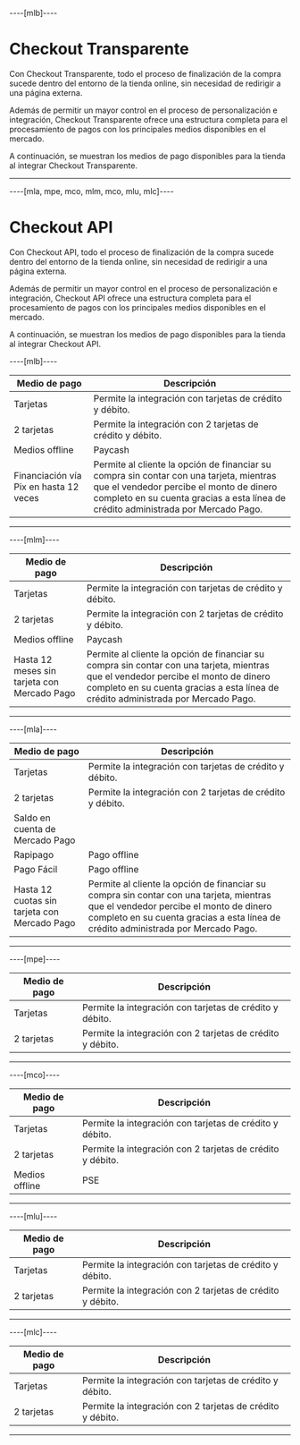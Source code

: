 ----[mlb]----
# Checkout Transparente

Con Checkout Transparente, todo el proceso de finalización de la compra sucede dentro del entorno de la tienda online, sin necesidad de redirigir a una página externa.

Además de permitir un mayor control en el proceso de personalización e integración, Checkout Transparente ofrece una estructura completa para el procesamiento de pagos con los principales medios disponibles en el mercado.

A continuación, se muestran los medios de pago disponibles para la tienda al integrar Checkout Transparente.

------------

----[mla, mpe, mco, mlm, mco, mlu, mlc]----
# Checkout API

Con Checkout API, todo el proceso de finalización de la compra sucede dentro del entorno de la tienda online, sin necesidad de redirigir a una página externa.

Además de permitir un mayor control en el proceso de personalización e integración, Checkout API ofrece una estructura completa para el procesamiento de pagos con los principales medios disponibles en el mercado.

A continuación, se muestran los medios de pago disponibles para la tienda al integrar Checkout API.

----[mlb]----


| Medio de pago | Descripción |
|----------------------------------------|---------------------------------------------------------------------------------------------------------------------------------------------------------------------------------------------------------------------------|
| Tarjetas | Permite la integración con tarjetas de crédito y débito. |
| 2 tarjetas | Permite la integración con 2 tarjetas de crédito y débito. |
| Medios offline | Paycash |
| Financiación vía Pix en hasta 12 veces | Permite al cliente la opción de financiar su compra sin contar con una tarjeta, mientras que el vendedor percibe el monto de dinero completo en su cuenta gracias a esta línea de crédito administrada por Mercado Pago. |


------------


----[mlm]----


| Medio de pago | Descripción |
|---------------------------------------------|---------------------------------------------------------------------------------------------------------------------------------------------------------------------------------------------------------------------------|
| Tarjetas | Permite la integración con tarjetas de crédito y débito. |
| 2 tarjetas | Permite la integración con 2 tarjetas de crédito y débito. |
| Medios offline | Paycash |
| Hasta 12 meses sin tarjeta con Mercado Pago | Permite al cliente la opción de financiar su compra sin contar con una tarjeta, mientras que el vendedor percibe el monto de dinero completo en su cuenta gracias a esta línea de crédito administrada por Mercado Pago. |


------------


----[mla]----


| Medio de pago | Descripción |
|----------------------------------------------|---------------------------------------------------------------------------------------------------------------------------------------------------------------------------------------------------------------------------|
| Tarjetas | Permite la integración con tarjetas de crédito y débito. |
| 2 tarjetas | Permite la integración con 2 tarjetas de crédito y débito. |
| Saldo en cuenta de Mercado Pago | |
| Rapipago                                     | Pago offline                                                                                                                                                                                                              |
| Pago Fácil                                   | Pago offline                                                                                                                                                                                                              |
| Hasta 12 cuotas sin tarjeta con Mercado Pago | Permite al cliente la opción de financiar su compra sin contar con una tarjeta, mientras que el vendedor percibe el monto de dinero completo en su cuenta gracias a esta línea de crédito administrada por Mercado Pago.  |



------------


----[mpe]----

| Medio de pago | Descripción |
| --- | --- |
| Tarjetas | Permite la integración con tarjetas de crédito y débito. |
| 2 tarjetas | Permite la integración con 2 tarjetas de crédito y débito. |

------------

----[mco]----

| Medio de pago | Descripción |
| --- | --- |
| Tarjetas | Permite la integración con tarjetas de crédito y débito. |
| 2 tarjetas | Permite la integración con 2 tarjetas de crédito y débito. |
| Medios offline | PSE |

------------

----[mlu]----

| Medio de pago | Descripción |
| --- | --- |
| Tarjetas | Permite la integración con tarjetas de crédito y débito. |
| 2 tarjetas | Permite la integración con 2 tarjetas de crédito y débito. |

------------

----[mlc]----

| Medio de pago | Descripción |
| --- | --- |
| Tarjetas | Permite la integración con tarjetas de crédito y débito. |
| 2 tarjetas | Permite la integración con 2 tarjetas de crédito y débito. |


------------
